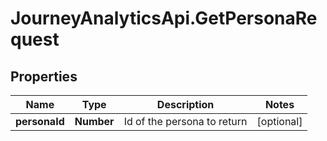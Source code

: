 # JourneyAnalyticsApi.GetPersonaRequest

## Properties

Name | Type | Description | Notes
------------ | ------------- | ------------- | -------------
**personaId** | **Number** | Id of the persona to return | [optional] 


